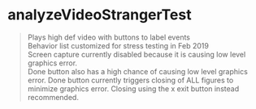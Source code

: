 # analyzeVideoStrangerTest
>Plays high def video with buttons to label events<br>
>Behavior list customized for stress testing in Feb 2019<br>
>Screen capture currently disabled because it is causing low level graphics error.<br>
>Done button also has a high chance of causing low level graphics error. Done button currently triggers closing of ALL figures to minimize graphics error. Closing using the x exit button instead recommended.
